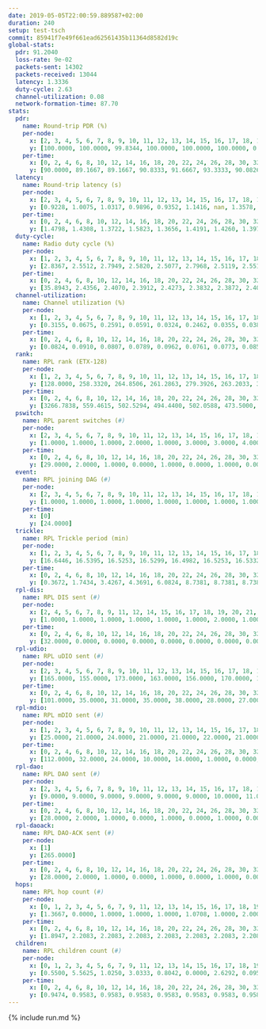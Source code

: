 ```yaml
---
date: 2019-05-05T22:00:59.889587+02:00
duration: 240
setup: test-tsch
commit: 85941f7e49f661ead62561435b11364d8582d19c
global-stats:
  pdr: 91.2040
  loss-rate: 9e-02
  packets-sent: 14302
  packets-received: 13044
  latency: 1.3336
  duty-cycle: 2.63
  channel-utilization: 0.08
  network-formation-time: 87.70
stats:
  pdr:
    name: Round-trip PDR (%)
    per-node:
      x: [2, 3, 4, 5, 6, 7, 8, 9, 10, 11, 12, 13, 14, 15, 16, 17, 18, 19, 20, 21, 22, 23, 24, 25]
      y: [100.0000, 100.0000, 99.8344, 100.0000, 100.0000, 100.0000, 0.0000, 99.6683, 0.0000, 100.0000, 100.0000, 100.0000, 99.6711, 99.8371, 100.0000, 99.0066, 99.5192, 100.0000, 99.8415, 99.4915, 100.0000, 100.0000, 99.8270, 99.1803]
    per-time:
      x: [0, 2, 4, 6, 8, 10, 12, 14, 16, 18, 20, 22, 24, 26, 28, 30, 32, 34, 36, 38, 40, 42, 44, 46, 48, 50, 52, 54, 56, 58, 60, 62, 64, 66, 68, 70, 72, 74, 76, 78, 80, 82, 84, 86, 88, 90, 92, 94, 96, 98, 100, 102, 104, 106, 108, 110, 112, 114, 116, 118, 120, 122, 124, 126, 128, 130, 132, 134, 136, 138, 140, 142, 144, 146, 148, 150, 152, 154, 156, 158, 160, 162, 164, 166, 168, 170, 172, 174, 176, 178, 180, 182, 184, 186, 188, 190, 192, 194, 196, 198, 200, 202, 204, 206, 208, 210, 212, 214, 216, 218, 220, 222, 224, 226, 228, 230, 232, 234, 236, 238]
      y: [90.0000, 89.1667, 89.1667, 90.8333, 91.6667, 93.3333, 90.0826, 88.2353, 89.1667, 90.0000, 91.6667, 89.2562, 90.8333, 92.4370, 94.1667, 95.0000, 87.5000, 90.0826, 87.5000, 92.5000, 92.4370, 90.0000, 93.3884, 91.6667, 93.3333, 90.8333, 88.3333, 90.0000, 93.3333, 92.5000, 90.8333, 87.5000, 94.1667, 94.1667, 95.0000, 93.3333, 94.1667, 93.3333, 90.0000, 91.6667, 93.3333, 92.5000, 90.8333, 86.6667, 94.1667, 90.8333, 93.3333, 90.0000, 92.5000, 88.3333, 91.6667, 90.0000, 95.0000, 85.0000, 95.8333, 89.1667, 92.5000, 89.1667, 89.1667, 86.6667, 91.6667, 92.5000, 89.1667, 95.0000, 90.8333, 92.5000, 80.8333, 90.8333, 88.3333, 85.8333, 90.8333, 88.3333, 97.5000, 91.6667, 94.1667, 90.8333, 85.0000, 94.1667, 89.1667, 85.8333, 87.5000, 89.1667, 90.8333, 90.0000, 91.6667, 90.0000, 92.5000, 94.1667, 89.1667, 89.1667, 95.0000, 91.6667, 97.5000, 93.3333, 93.3333, 90.0000, 92.5000, 90.8333, 91.6667, 90.0000, 91.6667, 92.5000, 93.3333, 91.6667, 93.3333, 93.3333, 90.0000, 91.6667, 90.0000, 90.8333, 87.5000, 93.3333, 92.5000, 96.6667, 89.1667, 90.0000, 92.5000, 93.3333, 94.1667, 100.0000]
  latency:
    name: Round-trip latency (s)
    per-node:
      x: [2, 3, 4, 5, 6, 7, 8, 9, 10, 11, 12, 13, 14, 15, 16, 17, 18, 19, 20, 21, 22, 23, 24, 25]
      y: [0.9228, 1.0075, 1.0317, 0.9896, 0.9352, 1.1416, nan, 1.3578, nan, 1.2439, 1.2932, 1.2084, 1.4170, 1.3766, 1.1521, 1.4496, 1.4331, 1.4608, 1.4800, 1.6590, 1.5463, 1.6455, 1.6778, 1.8822]
    per-time:
      x: [0, 2, 4, 6, 8, 10, 12, 14, 16, 18, 20, 22, 24, 26, 28, 30, 32, 34, 36, 38, 40, 42, 44, 46, 48, 50, 52, 54, 56, 58, 60, 62, 64, 66, 68, 70, 72, 74, 76, 78, 80, 82, 84, 86, 88, 90, 92, 94, 96, 98, 100, 102, 104, 106, 108, 110, 112, 114, 116, 118, 120, 122, 124, 126, 128, 130, 132, 134, 136, 138, 140, 142, 144, 146, 148, 150, 152, 154, 156, 158, 160, 162, 164, 166, 168, 170, 172, 174, 176, 178, 180, 182, 184, 186, 188, 190, 192, 194, 196, 198, 200, 202, 204, 206, 208, 210, 212, 214, 216, 218, 220, 222, 224, 226, 228, 230, 232, 234, 236, 238]
      y: [1.4798, 1.4308, 1.3722, 1.5823, 1.3656, 1.4191, 1.4260, 1.3976, 1.3981, 1.4271, 1.4240, 1.3668, 1.4995, 1.4615, 1.4895, 1.3641, 1.3702, 1.3132, 1.3134, 1.3305, 1.3046, 1.3256, 1.3285, 1.3571, 1.3444, 1.3947, 1.3650, 1.3613, 1.4488, 1.3624, 1.3956, 1.3608, 1.3091, 1.3826, 1.3632, 1.3562, 1.3683, 1.4077, 1.3254, 1.3657, 1.3553, 1.3442, 1.2999, 1.3020, 1.3018, 1.3379, 1.4092, 1.3574, 1.3247, 1.2991, 1.3732, 1.3539, 1.4937, 1.3584, 1.3094, 1.3147, 1.3536, 1.3024, 1.3531, 1.2712, 1.3257, 1.3006, 1.2783, 1.3453, 1.3192, 1.3235, 1.3210, 1.2613, 1.2998, 1.3145, 1.2939, 1.3877, 1.2579, 1.2686, 1.2607, 1.2887, 1.2801, 1.2711, 1.2877, 1.3126, 1.2910, 1.2651, 1.3095, 1.2591, 1.3023, 1.3165, 1.2591, 1.2900, 1.2727, 1.3008, 1.3265, 1.3034, 1.2897, 1.3062, 1.3255, 1.2590, 1.3484, 1.2969, 1.2525, 1.3338, 1.3178, 1.3038, 1.2805, 1.2594, 1.2314, 1.2954, 1.2866, 1.2638, 1.2824, 1.3033, 1.2935, 1.3039, 1.2864, 1.3202, 1.2841, 1.3325, 1.2701, 1.2814, 1.3263, 1.2451]
  duty-cycle:
    name: Radio duty cycle (%)
    per-node:
      x: [1, 2, 3, 4, 5, 6, 7, 8, 9, 10, 11, 12, 13, 14, 15, 16, 17, 18, 19, 20, 21, 22, 23, 24, 25]
      y: [2.8367, 2.5512, 2.7949, 2.5820, 2.5077, 2.7968, 2.5119, 2.5516, 2.6270, 2.3370, 2.5725, 2.5823, 2.6620, 2.5481, 2.7160, 2.8777, 2.6974, 2.4718, 2.8489, 2.7053, 2.7970, 2.7214, 2.8330, 2.7655, 2.7755]
    per-time:
      x: [0, 2, 4, 6, 8, 10, 12, 14, 16, 18, 20, 22, 24, 26, 28, 30, 32, 34, 36, 38, 40, 42, 44, 46, 48, 50, 52, 54, 56, 58, 60, 62, 64, 66, 68, 70, 72, 74, 76, 78, 80, 82, 84, 86, 88, 90, 92, 94, 96, 98, 100, 102, 104, 106, 108, 110, 112, 114, 116, 118, 120, 122, 124, 126, 128, 130, 132, 134, 136, 138, 140, 142, 144, 146, 148, 150, 152, 154, 156, 158, 160, 162, 164, 166, 168, 170, 172, 174, 176, 178, 180, 182, 184, 186, 188, 190, 192, 194, 196, 198, 200, 202, 204, 206, 208, 210, 212, 214, 216, 218, 220, 222, 224, 226, 228, 230, 232, 234, 236, 238]
      y: [35.8943, 2.4356, 2.4070, 2.3912, 2.4273, 2.3832, 2.3872, 2.4043, 2.3958, 2.3908, 2.3852, 2.3825, 2.3818, 2.4131, 2.4160, 2.4208, 2.4108, 2.3848, 2.3800, 2.3823, 2.3916, 2.3827, 2.3977, 2.4015, 2.3985, 2.3943, 2.3877, 2.3886, 2.4172, 2.5830, 2.4283, 2.3323, 2.4007, 2.3883, 2.4017, 2.4031, 2.3905, 2.3924, 2.3914, 2.3804, 2.3973, 2.4014, 2.3887, 2.4031, 2.3735, 2.3920, 2.3984, 2.3896, 2.3945, 2.3925, 2.3792, 2.4092, 2.3908, 2.4279, 2.3988, 2.4118, 2.4112, 2.4277, 2.3962, 2.4138, 2.3911, 2.4076, 2.4119, 2.4158, 2.4131, 2.4098, 2.4235, 2.3989, 2.4057, 2.4036, 2.3984, 2.4043, 2.4112, 2.3976, 2.3910, 2.4077, 2.4144, 2.3907, 2.4091, 2.3996, 2.4293, 2.3736, 2.3998, 2.3832, 2.3982, 2.4034, 2.3891, 2.3970, 2.4030, 2.3810, 2.3922, 2.3983, 2.3896, 2.3967, 2.3973, 2.3782, 2.3871, 2.3911, 2.3892, 2.3851, 2.3936, 2.3808, 2.3939, 2.3869, 2.3864, 2.3697, 2.3770, 2.3915, 2.3839, 2.3926, 2.3869, 2.4043, 2.4121, 2.3985, 2.4015, 2.3845, 2.3940, 2.4109, 2.4061, 2.4189]
  channel-utilization:
    name: Channel utilization (%)
    per-node:
      x: [1, 2, 3, 4, 5, 6, 7, 8, 9, 10, 11, 12, 13, 14, 15, 16, 17, 18, 19, 20, 21, 22, 23, 24, 25]
      y: [0.3155, 0.0675, 0.2591, 0.0591, 0.0324, 0.2462, 0.0355, 0.0384, 0.0349, 0.0196, 0.0400, 0.0318, 0.1036, 0.0372, 0.1173, 0.1903, 0.0428, 0.0908, 0.0522, 0.0457, 0.0390, 0.0539, 0.0306, 0.0304, 0.0334]
    per-time:
      x: [0, 2, 4, 6, 8, 10, 12, 14, 16, 18, 20, 22, 24, 26, 28, 30, 32, 34, 36, 38, 40, 42, 44, 46, 48, 50, 52, 54, 56, 58, 60, 62, 64, 66, 68, 70, 72, 74, 76, 78, 80, 82, 84, 86, 88, 90, 92, 94, 96, 98, 100, 102, 104, 106, 108, 110, 112, 114, 116, 118, 120, 122, 124, 126, 128, 130, 132, 134, 136, 138, 140, 142, 144, 146, 148, 150, 152, 154, 156, 158, 160, 162, 164, 166, 168, 170, 172, 174, 176, 178, 180, 182, 184, 186, 188, 190, 192, 194, 196, 198, 200, 202, 204, 206, 208, 210, 212, 214, 216, 218, 220, 222, 224, 226, 228, 230, 232, 234, 236, 238]
      y: [0.0824, 0.0910, 0.0807, 0.0789, 0.0962, 0.0761, 0.0773, 0.0857, 0.0777, 0.0779, 0.0779, 0.0761, 0.0775, 0.0865, 0.0934, 0.0940, 0.0860, 0.0761, 0.0740, 0.0762, 0.0798, 0.0753, 0.0825, 0.0814, 0.0804, 0.0784, 0.0780, 0.0772, 0.0910, 0.1877, 0.0737, 0.0556, 0.0668, 0.0771, 0.0832, 0.0842, 0.0796, 0.0816, 0.0794, 0.0742, 0.0806, 0.0845, 0.0781, 0.0846, 0.0713, 0.0806, 0.0824, 0.0793, 0.0801, 0.0776, 0.0740, 0.0850, 0.0791, 0.0968, 0.0830, 0.0881, 0.0875, 0.0938, 0.0786, 0.0889, 0.0778, 0.0861, 0.0868, 0.0894, 0.0877, 0.0858, 0.0921, 0.0800, 0.0818, 0.0826, 0.0812, 0.0853, 0.0877, 0.0819, 0.0784, 0.0853, 0.0867, 0.0759, 0.0847, 0.0821, 0.0947, 0.0706, 0.0840, 0.0749, 0.0818, 0.0842, 0.0771, 0.0795, 0.0841, 0.0749, 0.0780, 0.0831, 0.0771, 0.0815, 0.0805, 0.0741, 0.0782, 0.0803, 0.0786, 0.0753, 0.0788, 0.0733, 0.0780, 0.0750, 0.0755, 0.0693, 0.0732, 0.0781, 0.0754, 0.0784, 0.0764, 0.0832, 0.0875, 0.0808, 0.0863, 0.0779, 0.0810, 0.0885, 0.0858, 0.0923]
  rank:
    name: RPL rank (ETX-128)
    per-node:
      x: [1, 2, 3, 4, 5, 6, 7, 8, 9, 10, 11, 12, 13, 14, 15, 16, 17, 18, 19, 20, 21, 22, 23, 24, 25]
      y: [128.0000, 258.3320, 264.8506, 261.2863, 279.3926, 263.2033, 399.2634, 366.1152, 726.8402, 396.4472, 469.4938, 405.5000, 426.2172, 539.6694, 495.0861, 410.6570, 517.6129, 534.9804, 553.1044, 850.1796, 618.3347, 835.2869, 670.8400, 670.0202, 700.9398]
    per-time:
      x: [0, 2, 4, 6, 8, 10, 12, 14, 16, 18, 20, 22, 24, 26, 28, 30, 32, 34, 36, 38, 40, 42, 44, 46, 48, 50, 52, 54, 56, 58, 60, 62, 64, 66, 68, 70, 72, 74, 76, 78, 80, 82, 84, 86, 88, 90, 92, 94, 96, 98, 100, 102, 104, 106, 108, 110, 112, 114, 116, 118, 120, 122, 124, 126, 128, 130, 132, 134, 136, 138, 140, 142, 144, 146, 148, 150, 152, 154, 156, 158, 160, 162, 164, 166, 168, 170, 172, 174, 176, 178, 180, 182, 184, 186, 188, 190, 192, 194, 196, 198, 200, 202, 204, 206, 208, 210, 212, 214, 216, 218, 220, 222, 224, 226, 228, 230, 232, 234, 236, 238]
      y: [3266.7838, 559.4615, 502.5294, 494.4400, 502.0588, 473.5000, 469.1961, 467.8800, 465.6667, 455.8600, 467.7451, 464.3000, 460.2941, 463.4615, 463.0392, 471.3962, 467.2353, 470.3800, 463.5400, 463.1200, 469.4038, 453.3800, 450.7647, 452.0196, 453.1200, 450.8400, 450.9600, 452.5200, 458.7885, 523.8148, 534.7660, 517.6241, 508.1025, 441.5200, 453.5094, 440.5600, 440.7600, 440.4118, 436.0000, 437.1961, 435.0980, 434.5800, 433.6800, 455.7547, 439.8000, 437.5962, 433.5800, 429.7400, 428.8235, 428.9000, 428.8627, 444.5600, 471.5577, 474.0741, 454.5294, 446.5200, 442.8077, 438.3600, 439.4200, 443.1373, 440.7400, 457.8400, 455.7059, 455.9608, 451.6200, 451.5400, 447.2909, 442.6275, 435.3400, 444.0196, 443.2600, 447.2000, 446.4200, 441.3077, 434.6800, 437.3654, 446.5098, 444.4000, 448.7800, 451.0800, 454.8431, 452.3600, 451.3137, 442.3654, 439.0400, 437.0392, 440.1400, 442.9412, 437.4600, 440.6078, 444.9423, 433.0000, 431.5000, 434.1400, 440.7600, 441.5000, 444.6800, 449.4118, 449.4423, 434.1765, 431.5800, 431.9400, 433.6200, 440.2200, 438.7843, 433.9200, 426.3922, 426.6863, 418.4600, 421.9608, 424.1600, 423.9000, 459.9808, 472.8679, 464.1600, 460.4400, 479.3585, 454.2308, 459.2800, 462.4902]
  pswitch:
    name: RPL parent switches (#)
    per-node:
      x: [2, 3, 4, 5, 6, 7, 8, 9, 10, 11, 12, 13, 14, 15, 16, 17, 18, 19, 20, 21, 22, 23, 24, 25]
      y: [1.0000, 1.0000, 1.0000, 2.0000, 1.0000, 3.0000, 3.0000, 4.0000, 6.0000, 1.0000, 4.0000, 4.0000, 5.0000, 4.0000, 2.0000, 8.0000, 9.0000, 10.0000, 5.0000, 9.0000, 4.0000, 11.0000, 9.0000, 10.0000]
    per-time:
      x: [0, 2, 4, 6, 8, 10, 12, 14, 16, 18, 20, 22, 24, 26, 28, 30, 32, 34, 36, 38, 40, 42, 44, 46, 48, 50, 52, 54, 56, 58, 60, 62, 64, 66, 68, 70, 72, 74, 76, 78, 80, 82, 84, 86, 88, 90, 92, 94, 96, 98, 100, 102, 104, 106, 108, 110, 112, 114, 116, 118, 120, 122, 124, 126, 128, 130, 132, 134, 136, 138, 140, 142, 144, 146, 148, 150, 152, 154, 156, 158, 160, 162, 164, 166, 168, 170, 172, 174, 176, 178, 180, 182, 184, 186, 188, 190, 192, 194, 196, 198, 200, 202, 204, 206, 208, 210, 212, 214, 216, 218, 220, 222, 224, 226, 228, 230, 232, 234, 236, 238]
      y: [29.0000, 2.0000, 1.0000, 0.0000, 1.0000, 0.0000, 1.0000, 0.0000, 1.0000, 0.0000, 1.0000, 0.0000, 1.0000, 2.0000, 1.0000, 3.0000, 1.0000, 0.0000, 0.0000, 0.0000, 2.0000, 0.0000, 1.0000, 1.0000, 0.0000, 0.0000, 0.0000, 0.0000, 2.0000, 0.0000, 0.0000, 2.0000, 0.0000, 0.0000, 3.0000, 0.0000, 0.0000, 1.0000, 0.0000, 1.0000, 1.0000, 0.0000, 0.0000, 3.0000, 0.0000, 2.0000, 0.0000, 0.0000, 1.0000, 0.0000, 1.0000, 0.0000, 2.0000, 4.0000, 1.0000, 0.0000, 2.0000, 0.0000, 0.0000, 1.0000, 0.0000, 0.0000, 1.0000, 1.0000, 0.0000, 0.0000, 5.0000, 1.0000, 0.0000, 1.0000, 0.0000, 0.0000, 0.0000, 2.0000, 0.0000, 2.0000, 1.0000, 0.0000, 0.0000, 0.0000, 1.0000, 0.0000, 1.0000, 2.0000, 0.0000, 1.0000, 0.0000, 1.0000, 0.0000, 1.0000, 2.0000, 0.0000, 0.0000, 0.0000, 0.0000, 0.0000, 0.0000, 1.0000, 2.0000, 1.0000, 0.0000, 0.0000, 0.0000, 0.0000, 1.0000, 0.0000, 1.0000, 1.0000, 0.0000, 1.0000, 0.0000, 0.0000, 2.0000, 3.0000, 0.0000, 0.0000, 3.0000, 2.0000, 0.0000, 1.0000]
  event:
    name: RPL joining DAG (#)
    per-node:
      x: [2, 3, 4, 5, 6, 7, 8, 9, 10, 11, 12, 13, 14, 15, 16, 17, 18, 19, 20, 21, 22, 23, 24, 25]
      y: [1.0000, 1.0000, 1.0000, 1.0000, 1.0000, 1.0000, 1.0000, 1.0000, 1.0000, 1.0000, 1.0000, 1.0000, 1.0000, 1.0000, 1.0000, 1.0000, 1.0000, 1.0000, 1.0000, 1.0000, 1.0000, 1.0000, 1.0000, 1.0000]
    per-time:
      x: [0]
      y: [24.0000]
  trickle:
    name: RPL Trickle period (min)
    per-node:
      x: [1, 2, 3, 4, 5, 6, 7, 8, 9, 10, 11, 12, 13, 14, 15, 16, 17, 18, 19, 20, 21, 22, 23, 24, 25]
      y: [16.6446, 16.5395, 16.5253, 16.5299, 16.4982, 16.5253, 16.5332, 16.4615, 16.5345, 16.5092, 16.5253, 16.5370, 16.5510, 16.4029, 16.5415, 16.5267, 16.5497, 17.3098, 16.6047, 16.5384, 16.5362, 16.5345, 16.6093, 16.6023, 16.5005]
    per-time:
      x: [0, 2, 4, 6, 8, 10, 12, 14, 16, 18, 20, 22, 24, 26, 28, 30, 32, 34, 36, 38, 40, 42, 44, 46, 48, 50, 52, 54, 56, 58, 60, 62, 64, 66, 68, 70, 72, 74, 76, 78, 80, 82, 84, 86, 88, 90, 92, 94, 96, 98, 100, 102, 104, 106, 108, 110, 112, 114, 116, 118, 120, 122, 124, 126, 128, 130, 132, 134, 136, 138, 140, 142, 144, 146, 148, 150, 152, 154, 156, 158, 160, 162, 164, 166, 168, 170, 172, 174, 176, 178, 180, 182, 184, 186, 188, 190, 192, 194, 196, 198, 200, 202, 204, 206, 208, 210, 212, 214, 216, 218, 220, 222, 224, 226, 228, 230, 232, 234, 236, 238]
      y: [0.3672, 1.7434, 3.4267, 4.3691, 6.0824, 8.7381, 8.7381, 8.7381, 8.9095, 17.4763, 17.4763, 17.4763, 17.4763, 17.4763, 17.4763, 17.4763, 17.4763, 17.4763, 17.4763, 17.4763, 17.4763, 17.4763, 17.4763, 17.4763, 17.4763, 17.4763, 17.4763, 17.4763, 17.4763, 17.4763, 17.4763, 17.4763, 17.4763, 17.4763, 17.4763, 17.4763, 17.4763, 17.4763, 17.4763, 17.4763, 17.4763, 17.4763, 17.4763, 17.4763, 17.4763, 17.4763, 17.4763, 17.4763, 17.4763, 17.4763, 17.4763, 17.4763, 17.4763, 17.4763, 17.4763, 17.4763, 17.4763, 17.4763, 17.4763, 17.4763, 17.4763, 17.4763, 17.4763, 17.4763, 17.4763, 17.4763, 17.4763, 17.4763, 17.4763, 17.4763, 17.4763, 17.4763, 17.4763, 17.4763, 17.4763, 17.4763, 17.4763, 17.4763, 17.4763, 17.4763, 17.4763, 17.4763, 17.4763, 17.4763, 17.4763, 17.4763, 17.4763, 17.4763, 17.4763, 17.4763, 17.4763, 17.4763, 17.4763, 17.4763, 17.4763, 17.4763, 17.4763, 17.4763, 17.4763, 17.4763, 17.4763, 17.4763, 17.4763, 17.4763, 17.4763, 17.4763, 17.4763, 17.4763, 17.4763, 17.4763, 17.4763, 17.4763, 17.4763, 17.4763, 17.4763, 17.4763, 17.4763, 17.4763, 17.4763, 17.4763]
  rpl-dis:
    name: RPL DIS sent (#)
    per-node:
      x: [2, 4, 5, 6, 7, 8, 9, 11, 12, 14, 15, 16, 17, 18, 19, 20, 21, 22, 23, 24, 25]
      y: [1.0000, 1.0000, 1.0000, 1.0000, 1.0000, 1.0000, 2.0000, 1.0000, 2.0000, 1.0000, 1.0000, 1.0000, 2.0000, 5.0000, 2.0000, 1.0000, 2.0000, 2.0000, 3.0000, 3.0000, 2.0000]
    per-time:
      x: [0, 2, 4, 6, 8, 10, 12, 14, 16, 18, 20, 22, 24, 26, 28, 30, 32, 34, 36, 38, 40, 42, 44, 46, 48, 50, 52, 54, 56, 58, 60, 62]
      y: [32.0000, 0.0000, 0.0000, 0.0000, 0.0000, 0.0000, 0.0000, 0.0000, 0.0000, 0.0000, 0.0000, 0.0000, 0.0000, 0.0000, 0.0000, 0.0000, 0.0000, 0.0000, 0.0000, 0.0000, 0.0000, 0.0000, 0.0000, 0.0000, 0.0000, 0.0000, 0.0000, 0.0000, 0.0000, 0.0000, 2.0000, 2.0000]
  rpl-udio:
    name: RPL uDIO sent (#)
    per-node:
      x: [2, 3, 4, 5, 6, 7, 8, 9, 10, 11, 12, 13, 14, 15, 16, 17, 18, 19, 20, 21, 22, 23, 24, 25]
      y: [165.0000, 155.0000, 173.0000, 163.0000, 156.0000, 170.0000, 169.0000, 170.0000, 173.0000, 160.0000, 169.0000, 169.0000, 176.0000, 166.0000, 146.0000, 170.0000, 170.0000, 168.0000, 162.0000, 161.0000, 160.0000, 165.0000, 160.0000, 164.0000]
    per-time:
      x: [0, 2, 4, 6, 8, 10, 12, 14, 16, 18, 20, 22, 24, 26, 28, 30, 32, 34, 36, 38, 40, 42, 44, 46, 48, 50, 52, 54, 56, 58, 60, 62, 64, 66, 68, 70, 72, 74, 76, 78, 80, 82, 84, 86, 88, 90, 92, 94, 96, 98, 100, 102, 104, 106, 108, 110, 112, 114, 116, 118, 120, 122, 124, 126, 128, 130, 132, 134, 136, 138, 140, 142, 144, 146, 148, 150, 152, 154, 156, 158, 160, 162, 164, 166, 168, 170, 172, 174, 176, 178, 180, 182, 184, 186, 188, 190, 192, 194, 196, 198, 200, 202, 204, 206, 208, 210, 212, 214, 216, 218, 220, 222, 224, 226, 228, 230, 232, 234, 236, 238]
      y: [101.0000, 35.0000, 31.0000, 35.0000, 38.0000, 28.0000, 27.0000, 36.0000, 30.0000, 32.0000, 40.0000, 32.0000, 29.0000, 33.0000, 29.0000, 37.0000, 35.0000, 34.0000, 29.0000, 35.0000, 26.0000, 30.0000, 32.0000, 31.0000, 33.0000, 32.0000, 31.0000, 23.0000, 31.0000, 39.0000, 41.0000, 31.0000, 35.0000, 33.0000, 33.0000, 34.0000, 33.0000, 28.0000, 31.0000, 34.0000, 32.0000, 30.0000, 36.0000, 31.0000, 34.0000, 29.0000, 31.0000, 33.0000, 29.0000, 35.0000, 34.0000, 37.0000, 33.0000, 31.0000, 33.0000, 34.0000, 35.0000, 30.0000, 25.0000, 28.0000, 33.0000, 36.0000, 33.0000, 33.0000, 31.0000, 32.0000, 30.0000, 38.0000, 30.0000, 33.0000, 33.0000, 32.0000, 29.0000, 29.0000, 36.0000, 35.0000, 32.0000, 37.0000, 33.0000, 31.0000, 33.0000, 30.0000, 41.0000, 36.0000, 31.0000, 37.0000, 36.0000, 29.0000, 33.0000, 27.0000, 36.0000, 32.0000, 35.0000, 32.0000, 30.0000, 33.0000, 31.0000, 30.0000, 30.0000, 30.0000, 35.0000, 33.0000, 33.0000, 28.0000, 32.0000, 35.0000, 30.0000, 32.0000, 36.0000, 31.0000, 32.0000, 33.0000, 36.0000, 32.0000, 32.0000, 32.0000, 34.0000, 34.0000, 31.0000, 24.0000]
  rpl-mdio:
    name: RPL mDIO sent (#)
    per-node:
      x: [1, 2, 3, 4, 5, 6, 7, 8, 9, 10, 11, 12, 13, 14, 15, 16, 17, 18, 19, 20, 21, 22, 23, 24, 25]
      y: [25.0000, 21.0000, 24.0000, 21.0000, 21.0000, 22.0000, 21.0000, 22.0000, 20.0000, 24.0000, 21.0000, 21.0000, 20.0000, 21.0000, 20.0000, 21.0000, 20.0000, 22.0000, 20.0000, 21.0000, 20.0000, 21.0000, 20.0000, 21.0000, 20.0000]
    per-time:
      x: [0, 2, 4, 6, 8, 10, 12, 14, 16, 18, 20, 22, 24, 26, 28, 30, 32, 34, 36, 38, 40, 42, 44, 46, 48, 50, 52, 54, 56, 58, 60, 62, 64, 66, 68, 70, 72, 74, 76, 78, 80, 82, 84, 86, 88, 90, 92, 94, 96, 98, 100, 102, 104, 106, 108, 110, 112, 114, 116, 118, 120, 122, 124, 126, 128, 130, 132, 134, 136, 138, 140, 142, 144, 146, 148, 150, 152, 154, 156, 158, 160, 162, 164, 166, 168, 170, 172, 174, 176, 178, 180, 182, 184, 186, 188, 190, 192, 194, 196, 198, 200, 202, 204, 206, 208, 210, 212, 214, 216, 218, 220, 222, 224, 226, 228, 230, 232, 234, 236, 238]
      y: [112.0000, 32.0000, 24.0000, 10.0000, 14.0000, 1.0000, 0.0000, 9.0000, 14.0000, 2.0000, 0.0000, 0.0000, 0.0000, 3.0000, 4.0000, 6.0000, 7.0000, 5.0000, 0.0000, 0.0000, 0.0000, 0.0000, 5.0000, 6.0000, 8.0000, 5.0000, 1.0000, 0.0000, 0.0000, 1.0000, 1.0000, 3.0000, 6.0000, 6.0000, 7.0000, 1.0000, 0.0000, 0.0000, 1.0000, 1.0000, 6.0000, 5.0000, 5.0000, 6.0000, 1.0000, 1.0000, 0.0000, 0.0000, 2.0000, 7.0000, 5.0000, 9.0000, 2.0000, 0.0000, 0.0000, 0.0000, 0.0000, 9.0000, 5.0000, 3.0000, 4.0000, 3.0000, 0.0000, 0.0000, 1.0000, 1.0000, 4.0000, 6.0000, 9.0000, 3.0000, 2.0000, 0.0000, 0.0000, 0.0000, 0.0000, 3.0000, 9.0000, 7.0000, 5.0000, 1.0000, 0.0000, 0.0000, 0.0000, 5.0000, 5.0000, 10.0000, 3.0000, 2.0000, 0.0000, 0.0000, 0.0000, 0.0000, 5.0000, 10.0000, 3.0000, 3.0000, 3.0000, 0.0000, 0.0000, 1.0000, 1.0000, 3.0000, 7.0000, 6.0000, 4.0000, 3.0000, 0.0000, 1.0000, 0.0000, 4.0000, 2.0000, 7.0000, 3.0000, 9.0000, 0.0000, 0.0000, 0.0000, 0.0000, 7.0000, 4.0000]
  rpl-dao:
    name: RPL DAO sent (#)
    per-node:
      x: [2, 3, 4, 5, 6, 7, 8, 9, 10, 11, 12, 13, 14, 15, 16, 17, 18, 19, 20, 21, 22, 23, 24, 25]
      y: [9.0000, 9.0000, 9.0000, 9.0000, 9.0000, 9.0000, 10.0000, 11.0000, 12.0000, 10.0000, 11.0000, 11.0000, 12.0000, 10.0000, 9.0000, 15.0000, 16.0000, 13.0000, 11.0000, 13.0000, 10.0000, 14.0000, 12.0000, 14.0000]
    per-time:
      x: [0, 2, 4, 6, 8, 10, 12, 14, 16, 18, 20, 22, 24, 26, 28, 30, 32, 34, 36, 38, 40, 42, 44, 46, 48, 50, 52, 54, 56, 58, 60, 62, 64, 66, 68, 70, 72, 74, 76, 78, 80, 82, 84, 86, 88, 90, 92, 94, 96, 98, 100, 102, 104, 106, 108, 110, 112, 114, 116, 118, 120, 122, 124, 126, 128, 130, 132, 134, 136, 138, 140, 142, 144, 146, 148, 150, 152, 154, 156, 158, 160, 162, 164, 166, 168, 170, 172, 174, 176, 178, 180, 182, 184, 186, 188, 190, 192, 194, 196, 198, 200, 202, 204, 206, 208, 210, 212, 214, 216, 218, 220, 222, 224, 226, 228, 230, 232, 234, 236, 238]
      y: [28.0000, 2.0000, 1.0000, 0.0000, 1.0000, 0.0000, 1.0000, 0.0000, 1.0000, 0.0000, 1.0000, 0.0000, 1.0000, 2.0000, 15.0000, 6.0000, 1.0000, 0.0000, 0.0000, 0.0000, 2.0000, 0.0000, 2.0000, 1.0000, 0.0000, 0.0000, 0.0000, 3.0000, 16.0000, 2.0000, 1.0000, 2.0000, 0.0000, 0.0000, 3.0000, 1.0000, 0.0000, 2.0000, 1.0000, 1.0000, 1.0000, 0.0000, 10.0000, 7.0000, 1.0000, 3.0000, 0.0000, 0.0000, 1.0000, 1.0000, 1.0000, 2.0000, 2.0000, 4.0000, 2.0000, 0.0000, 4.0000, 8.0000, 0.0000, 3.0000, 0.0000, 0.0000, 2.0000, 1.0000, 0.0000, 2.0000, 6.0000, 2.0000, 1.0000, 1.0000, 1.0000, 7.0000, 2.0000, 3.0000, 0.0000, 2.0000, 2.0000, 1.0000, 0.0000, 1.0000, 7.0000, 0.0000, 3.0000, 2.0000, 1.0000, 4.0000, 2.0000, 3.0000, 1.0000, 2.0000, 3.0000, 0.0000, 0.0000, 0.0000, 5.0000, 0.0000, 2.0000, 2.0000, 4.0000, 3.0000, 4.0000, 3.0000, 0.0000, 1.0000, 3.0000, 0.0000, 1.0000, 1.0000, 2.0000, 3.0000, 0.0000, 1.0000, 4.0000, 5.0000, 4.0000, 1.0000, 5.0000, 2.0000, 2.0000, 1.0000]
  rpl-daoack:
    name: RPL DAO-ACK sent (#)
    per-node:
      x: [1]
      y: [265.0000]
    per-time:
      x: [0, 2, 4, 6, 8, 10, 12, 14, 16, 18, 20, 22, 24, 26, 28, 30, 32, 34, 36, 38, 40, 42, 44, 46, 48, 50, 52, 54, 56, 58, 60, 62, 64, 66, 68, 70, 72, 74, 76, 78, 80, 82, 84, 86, 88, 90, 92, 94, 96, 98, 100, 102, 104, 106, 108, 110, 112, 114, 116, 118, 120, 122, 124, 126, 128, 130, 132, 134, 136, 138, 140, 142, 144, 146, 148, 150, 152, 154, 156, 158, 160, 162, 164, 166, 168, 170, 172, 174, 176, 178, 180, 182, 184, 186, 188, 190, 192, 194, 196, 198, 200, 202, 204, 206, 208, 210, 212, 214, 216, 218, 220, 222, 224, 226, 228, 230, 232, 234, 236, 238]
      y: [28.0000, 2.0000, 1.0000, 0.0000, 1.0000, 0.0000, 1.0000, 0.0000, 1.0000, 0.0000, 1.0000, 0.0000, 1.0000, 2.0000, 15.0000, 5.0000, 1.0000, 0.0000, 0.0000, 0.0000, 2.0000, 0.0000, 2.0000, 1.0000, 0.0000, 0.0000, 0.0000, 3.0000, 14.0000, 3.0000, 1.0000, 2.0000, 0.0000, 0.0000, 3.0000, 1.0000, 0.0000, 2.0000, 1.0000, 1.0000, 1.0000, 0.0000, 10.0000, 7.0000, 1.0000, 3.0000, 0.0000, 0.0000, 1.0000, 1.0000, 1.0000, 2.0000, 2.0000, 4.0000, 2.0000, 0.0000, 4.0000, 8.0000, 0.0000, 2.0000, 0.0000, 0.0000, 2.0000, 1.0000, 0.0000, 2.0000, 6.0000, 2.0000, 1.0000, 1.0000, 1.0000, 7.0000, 2.0000, 3.0000, 0.0000, 2.0000, 2.0000, 1.0000, 0.0000, 1.0000, 7.0000, 0.0000, 3.0000, 2.0000, 1.0000, 4.0000, 2.0000, 3.0000, 1.0000, 2.0000, 3.0000, 0.0000, 0.0000, 0.0000, 5.0000, 0.0000, 2.0000, 2.0000, 4.0000, 3.0000, 4.0000, 3.0000, 0.0000, 1.0000, 3.0000, 0.0000, 1.0000, 1.0000, 2.0000, 3.0000, 0.0000, 1.0000, 4.0000, 5.0000, 3.0000, 2.0000, 5.0000, 2.0000, 2.0000, 1.0000]
  hops:
    name: RPL hop count (#)
    per-node:
      x: [0, 1, 2, 3, 4, 5, 6, 7, 9, 11, 12, 13, 14, 15, 16, 17, 18, 19, 20, 21, 22, 23, 24, 25]
      y: [1.3667, 0.0000, 1.0000, 1.0000, 1.0000, 1.0708, 1.0000, 2.0000, 2.0586, 2.0000, 2.0000, 2.0250, 2.5000, 2.5500, 2.0000, 2.4854, 3.0209, 3.0962, 3.0042, 3.5021, 3.1004, 4.0628, 4.0544, 4.0460]
    per-time:
      x: [0, 2, 4, 6, 8, 10, 12, 14, 16, 18, 20, 22, 24, 26, 28, 30, 32, 34, 36, 38, 40, 42, 44, 46, 48, 50, 52, 54, 56, 58, 60, 62, 64, 66, 68, 70, 72, 74, 76, 78, 80, 82, 84, 86, 88, 90, 92, 94, 96, 98, 100, 102, 104, 106, 108, 110, 112, 114, 116, 118, 120, 122, 124, 126, 128, 130, 132, 134, 136, 138, 140, 142, 144, 146, 148, 150, 152, 154, 156, 158, 160, 162, 164, 166, 168, 170, 172, 174, 176, 178, 180, 182, 184, 186, 188, 190, 192, 194, 196, 198, 200, 202, 204, 206, 208, 210, 212, 214, 216, 218, 220, 222, 224, 226, 228, 230, 232, 234, 236, 238]
      y: [1.8947, 2.2083, 2.2083, 2.2083, 2.2083, 2.2083, 2.2083, 2.2083, 2.1875, 2.1667, 2.1667, 2.2083, 2.2083, 2.2083, 2.2083, 2.1875, 2.1667, 2.1667, 2.1667, 2.1667, 2.1667, 2.2083, 2.2083, 2.2083, 2.2083, 2.2083, 2.2083, 2.2083, 2.2083, 2.2083, 2.2083, 2.2083, 2.2083, 2.2083, 2.2083, 2.2083, 2.2083, 2.1875, 2.1667, 2.1667, 2.1667, 2.1667, 2.1667, 2.1667, 2.1667, 2.1667, 2.1667, 2.1667, 2.1667, 2.1667, 2.1667, 2.1667, 2.1667, 2.1667, 2.3750, 2.4583, 2.4583, 2.4583, 2.4583, 2.4583, 2.4583, 2.4583, 2.4792, 2.5000, 2.5000, 2.5000, 2.3333, 2.3542, 2.3750, 2.3750, 2.3750, 2.3750, 2.3750, 2.3750, 2.2500, 2.3333, 2.4167, 2.4167, 2.4167, 2.4167, 2.3958, 2.3750, 2.3333, 2.2917, 2.2917, 2.2917, 2.2917, 2.2917, 2.2917, 2.2917, 2.1667, 2.1667, 2.1667, 2.1667, 2.1667, 2.1667, 2.1667, 2.1667, 2.0833, 2.0833, 2.0833, 2.0833, 2.0833, 2.0833, 2.0833, 2.0833, 2.0833, 2.0833, 2.0833, 2.0833, 2.2917, 2.2917, 2.2917, 2.2708, 2.2500, 2.2500, 2.2500, 2.4583, 2.4583, 2.4792]
  children:
    name: RPL children count (#)
    per-node:
      x: [0, 1, 2, 3, 4, 5, 6, 7, 9, 11, 12, 13, 14, 15, 16, 17, 18, 19, 20, 21, 22, 23, 24, 25]
      y: [0.5500, 5.5625, 1.0250, 3.0333, 0.8042, 0.0000, 2.6292, 0.0958, 0.0000, 0.0000, 0.0000, 1.1708, 0.0000, 1.7375, 2.9542, 0.1715, 1.4937, 0.5816, 0.3347, 0.2176, 0.6109, 0.0000, 0.0000, 0.0000]
    per-time:
      x: [0, 2, 4, 6, 8, 10, 12, 14, 16, 18, 20, 22, 24, 26, 28, 30, 32, 34, 36, 38, 40, 42, 44, 46, 48, 50, 52, 54, 56, 58, 60, 62, 64, 66, 68, 70, 72, 74, 76, 78, 80, 82, 84, 86, 88, 90, 92, 94, 96, 98, 100, 102, 104, 106, 108, 110, 112, 114, 116, 118, 120, 122, 124, 126, 128, 130, 132, 134, 136, 138, 140, 142, 144, 146, 148, 150, 152, 154, 156, 158, 160, 162, 164, 166, 168, 170, 172, 174, 176, 178, 180, 182, 184, 186, 188, 190, 192, 194, 196, 198, 200, 202, 204, 206, 208, 210, 212, 214, 216, 218, 220, 222, 224, 226, 228, 230, 232, 234, 236, 238]
      y: [0.9474, 0.9583, 0.9583, 0.9583, 0.9583, 0.9583, 0.9583, 0.9583, 0.9583, 0.9583, 0.9583, 0.9583, 0.9583, 0.9583, 0.9583, 0.9583, 0.9583, 0.9583, 0.9583, 0.9583, 0.9583, 0.9583, 0.9583, 0.9583, 0.9583, 0.9583, 0.9583, 0.9583, 0.9583, 0.9583, 0.9583, 0.9583, 0.9583, 0.9583, 0.9583, 0.9583, 0.9583, 0.9583, 0.9583, 0.9583, 0.9583, 0.9583, 0.9583, 0.9583, 0.9583, 0.9583, 0.9583, 0.9583, 0.9583, 0.9583, 0.9583, 0.9583, 0.9583, 0.9583, 0.9583, 0.9583, 0.9583, 0.9583, 0.9583, 0.9583, 0.9583, 0.9583, 0.9583, 0.9583, 0.9583, 0.9583, 0.9583, 0.9583, 0.9583, 0.9583, 0.9583, 0.9583, 0.9583, 0.9583, 0.9583, 0.9583, 0.9583, 0.9583, 0.9583, 0.9583, 0.9583, 0.9583, 0.9583, 0.9583, 0.9583, 0.9583, 0.9583, 0.9583, 0.9583, 0.9583, 0.9583, 0.9583, 0.9583, 0.9583, 0.9583, 0.9583, 0.9583, 0.9583, 0.9583, 0.9583, 0.9583, 0.9583, 0.9583, 0.9583, 0.9583, 0.9583, 0.9583, 0.9583, 0.9583, 0.9583, 0.9583, 0.9583, 0.9583, 0.9583, 0.9583, 0.9583, 0.9583, 0.9583, 0.9583, 0.9583]
---
```


{% include run.md %}
